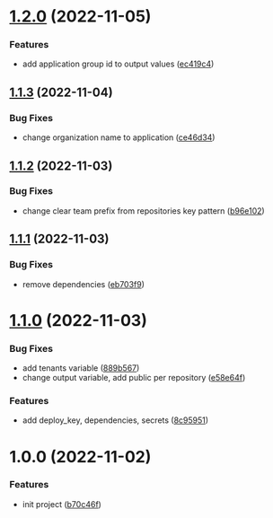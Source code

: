 # [1.2.0](https://github.com/cktf/terraform-gitlab-application/compare/1.1.3...1.2.0) (2022-11-05)


### Features

* add application group id to output values ([ec419c4](https://github.com/cktf/terraform-gitlab-application/commit/ec419c4b21fc104d5c02a08739771db08d48d05b))

## [1.1.3](https://github.com/cktf/terraform-gitlab-application/compare/1.1.2...1.1.3) (2022-11-04)


### Bug Fixes

* change organization name to application ([ce46d34](https://github.com/cktf/terraform-gitlab-application/commit/ce46d34c4251f65d132c588a96aabdcb088acc06))

## [1.1.2](https://github.com/cktf/terraform-gitlab-application/compare/1.1.1...1.1.2) (2022-11-03)


### Bug Fixes

* change clear team prefix from repositories key pattern ([b96e102](https://github.com/cktf/terraform-gitlab-application/commit/b96e1023e92762e0fe01fb7f1b357990c26aebd5))

## [1.1.1](https://github.com/cktf/terraform-gitlab-application/compare/1.1.0...1.1.1) (2022-11-03)


### Bug Fixes

* remove dependencies ([eb703f9](https://github.com/cktf/terraform-gitlab-application/commit/eb703f97e337fb0512654bcc394a6c28da03693a))

# [1.1.0](https://github.com/cktf/terraform-gitlab-application/compare/1.0.0...1.1.0) (2022-11-03)


### Bug Fixes

* add tenants variable ([889b567](https://github.com/cktf/terraform-gitlab-application/commit/889b5674ea5438101686cab54f6d67f4dee6fde1))
* change output variable, add public per repository ([e58e64f](https://github.com/cktf/terraform-gitlab-application/commit/e58e64f1ad916646023ddcde6436eb4b3a1a2e72))


### Features

* add deploy_key, dependencies, secrets ([8c95951](https://github.com/cktf/terraform-gitlab-application/commit/8c95951e9642c1d353c8acce2504325e5a4d36c3))

# 1.0.0 (2022-11-02)


### Features

* init project ([b70c46f](https://github.com/cktf/terraform-gitlab-application/commit/b70c46f405eb8c1aef7fda6f7dd6e12383457948))
